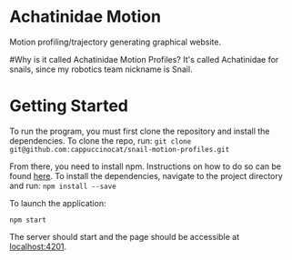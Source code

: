 # Achatinidae Motion
Motion profiling/trajectory generating graphical website.

#Why is it called Achatinidae Motion Profiles?
It's called Achatinidae for snails, since my robotics team nickname is Snail.

# Getting Started
To run the program, you must first clone the repository and install the dependencies.
To clone the repo, run:
```git clone git@github.com:cappuccinocat/snail-motion-profiles.git```

From there, you need to install npm. Instructions on how to do so can be found [here](https://www.npmjs.com/get-npm).
To install the dependencies, navigate to the project directory and run:
```npm install --save```

To launch the application:

```npm start```

The server should start and the page should be accessible at [localhost:4201](http://127.0.0.1:4201).
